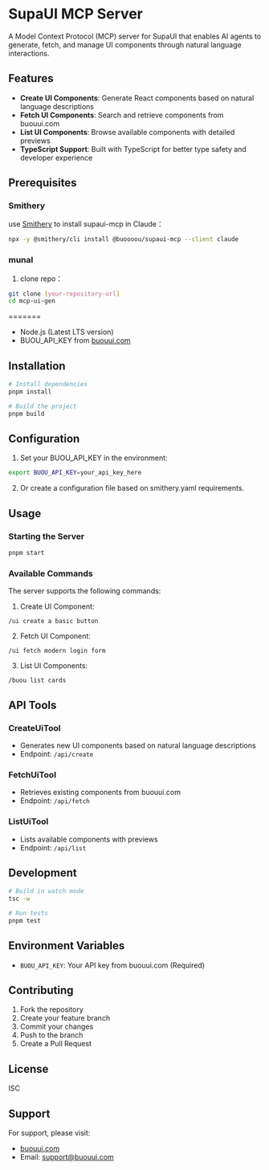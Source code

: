 # SupaUI MCP Server

A Model Context Protocol (MCP) server for SupaUI that enables AI agents to generate, fetch, and manage UI components through natural language interactions.

## Features

- **Create UI Components**: Generate React components based on natural language descriptions
- **Fetch UI Components**: Search and retrieve components from buouui.com
- **List UI Components**: Browse available components with detailed previews
- **TypeScript Support**: Built with TypeScript for better type safety and developer experience

## Prerequisites

### Smithery

use [Smithery](https://smithery.ai/server/@buoooou/supaui-mcp) to install supaui-mcp in Claude：

```bash
npx -y @smithery/cli install @buoooou/supaui-mcp --client claude
```

### munal 

1. clone repo：
```bash
git clone [your-repository-url]
cd mcp-ui-gen
```
=======
- Node.js (Latest LTS version)
- BUOU_API_KEY from [buouui.com](https://buouui.com/dashboard/key)

## Installation


```bash
# Install dependencies
pnpm install

# Build the project
pnpm build
```

## Configuration

1. Set your BUOU_API_KEY in the environment:
```bash
export BUOU_API_KEY=your_api_key_here
```

2. Or create a configuration file based on smithery.yaml requirements.

## Usage

### Starting the Server

```bash
pnpm start
```

### Available Commands

The server supports the following commands:

1. Create UI Component:
```
/ui create a basic button
```

2. Fetch UI Component:
```
/ui fetch modern login form
```

3. List UI Components:
```
/buou list cards
```

## API Tools

### CreateUiTool
- Generates new UI components based on natural language descriptions
- Endpoint: `/api/create`

### FetchUiTool
- Retrieves existing components from buouui.com
- Endpoint: `/api/fetch`

### ListUiTool
- Lists available components with previews
- Endpoint: `/api/list`

## Development

```bash
# Build in watch mode
tsc -w

# Run tests
pnpm test
```

## Environment Variables

- `BUOU_API_KEY`: Your API key from buouui.com (Required)

## Contributing

1. Fork the repository
2. Create your feature branch
3. Commit your changes
4. Push to the branch
5. Create a Pull Request

## License

ISC

## Support

For support, please visit:
- [buouui.com](https://buouui.com)
- Email: support@buouui.com
